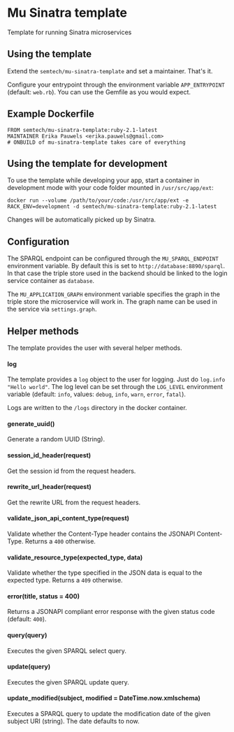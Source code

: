 # Mu Sinatra template
Template for running Sinatra microservices

## Using the template
Extend the `semtech/mu-sinatra-template` and set a maintainer. That's it.

Configure your entrypoint through the environment variable `APP_ENTRYPOINT` (default: `web.rb`). You can use the Gemfile as you would expect.

## Example Dockerfile

    FROM semtech/mu-sinatra-template:ruby-2.1-latest
    MAINTAINER Erika Pauwels <erika.pauwels@gmail.com>
    # ONBUILD of mu-sinatra-template takes care of everything

## Using the template for development
To use the template while developing your app, start a container in development mode with your code folder mounted in `/usr/src/app/ext`:

    docker run --volume /path/to/your/code:/usr/src/app/ext -e RACK_ENV=development -d semtech/mu-sinatra-template:ruby-2.1-latest
    
Changes will be automatically picked up by Sinatra.

## Configuration
The SPARQL endpoint can be configured through the `MU_SPARQL_ENDPOINT` environment variable. By default this is set to `http://database:8890/sparql`. In that case the triple store used in the backend should be linked to the login service container as `database`.

The `MU_APPLICATION_GRAPH` environment variable specifies the graph in the triple store the microservice will work in. The graph name can be used in the service via `settings.graph`.

## Helper methods
The template provides the user with several helper methods.

#### log
The template provides a `log` object to the user for logging. Just do `log.info "Hello world"`. The log level can be set through the `LOG_LEVEL` environment variable (default: `info`, values: `debug`, `info`, `warn`, `error`, `fatal`).

Logs are written to the `/logs` directory in the docker container.

#### generate_uuid()
Generate a random UUID (String).

#### session_id_header(request)
Get the session id from the request headers.

#### rewrite_url_header(request)
Get the rewrite URL from the request headers.

#### validate_json_api_content_type(request)
Validate whether the Content-Type header contains the JSONAPI Content-Type. Returns a `400` otherwise.

#### validate_resource_type(expected_type, data)
Validate whether the type specified in the JSON data is equal to the expected type. Returns a `409` otherwise.

#### error(title, status = 400)
Returns a JSONAPI compliant error response with the given status code (default: `400`).

#### query(query)
Executes the given SPARQL select query.

#### update(query)
Executes the given SPARQL update query.

#### update_modified(subject, modified = DateTime.now.xmlschema)
Executes a SPARQL query to update the modification date of the given subject URI (string). The date defaults to now.
